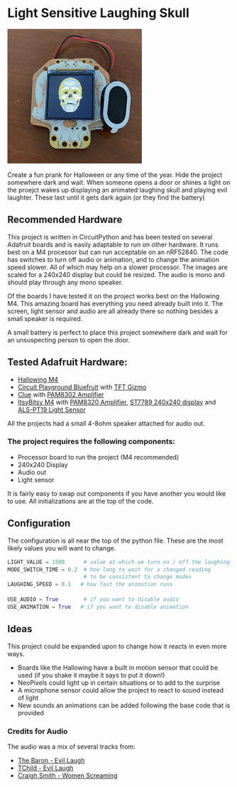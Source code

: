 # Light Sensitive Laughing Skull
![Laughing Skull](/hallowing.png)

Create a fun prank for Halloween or any time of the year. Hide the project somewhere dark and wait. When someone opens a door or shines a light on the proejct wakes up displaying an animated laughing skull and playing evil laughter. These last until it gets dark again (or they find the battery)

## Recommended Hardware

This project is written in CircuitPython and has been tested on several Adafruit boards and is easily adaptable to run on other hardware. It runs best on a M4 processor but can run acceptable on an nRF52840. The code has switches to turn off audio or animation, and to change the animation speed slower. All of which may help on a slower processor. The images are scaled for a 240x240 display but could be resized. The audio is mono and should play through any mono speaker.

Of the boards I have tested it on the project works best on the Hallowing M4. This amazing board has everything you need already built into it. The screen, light sensor and audio are all already there so nothing besides a small speaker is required.

A small battery is perfect to place this project somewhere dark and wait for an unsuspecting person to open the door.

## Tested Adafruit Hardware:
* [Hallowing M4](https://www.adafruit.com/product/4300)
* [Circuit Playground Bluefruit](https://www.adafruit.com/product/4333) with [TFT Gizmo](https://www.adafruit.com/product/4367)
* [Clue](https://www.adafruit.com/product/4500) with [PAM8302 Amplifier](https://www.adafruit.com/product/2130)
* [ItsyBitsy M4](https://www.adafruit.com/product/3800) with [PAM8320 Amplifier](https://www.adafruit.com/product/2130), [ST7789 240x240 display](https://www.adafruit.com/product/3787) and [ALS-PT19 Light Sensor](https://www.adafruit.com/product/2748)

All the projects had a small 4-8ohm speaker attached for audio out.

### The project requires the following components:
* Processor board to run the project (M4 recommended)
* 240x240 Display
* Audio out
* Light sensor

It is fairly easy to swap out components if you have another you would like to use. All initializations are at the top of the code.

## Configuration
The configuration is all near the top of the python file. These are the most likely values you will want to change.

```python
LIGHT_VALUE = 1500      # value at which we turn on / off the laughing
MODE_SWITCH_TIME = 0.2  # how long to wait for a changed reading
                        # to be consistent to change modes
LAUGHING_SPEED = 0.1   # how fast the animation runs

USE_AUDIO = True        # if you want to disable audio
USE_ANIMATION = True   # if you want to disable animation
```

## Ideas
This project could be expanded upon to change how it reacts in even more ways. 
* Boards like the Hallowing have a built in motion sensor that could be used (if you shake it maybe it says to put it down!)
* NeoPixels could light up in certain situations or to add to the surprise
* A microphone sensor could allow the project to react to sound instead of light
* New sounds an animations can be added following the base code that is provided


### Credits for Audio
The audio was a mix of several tracks from:
* [The Baron - Evil Laugh](https://freesound.org/people/The%20Baron/sounds/98382/)
* [TChild - Evil Laugh](https://freesound.org/people/tchild/sounds/319766/)
* [Craigh Smith - Women Screaming](https://freesound.org/people/craigsmith/sounds/438420/)
